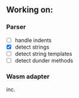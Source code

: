 ## Working on:
### Parser
- [ ] handle indents
- [x] detect strings
- [ ] detect string templates
- [ ] detect dunder methods

### Wasm adapter
inc.
